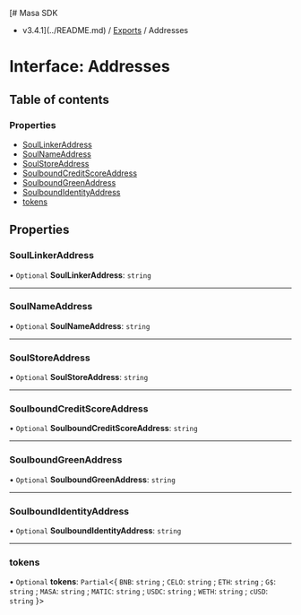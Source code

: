 [# Masa SDK
 - v3.4.1](../README.md) / [Exports](../modules.md) / Addresses

# Interface: Addresses

## Table of contents

### Properties

- [SoulLinkerAddress](Addresses.md#soullinkeraddress)
- [SoulNameAddress](Addresses.md#soulnameaddress)
- [SoulStoreAddress](Addresses.md#soulstoreaddress)
- [SoulboundCreditScoreAddress](Addresses.md#soulboundcreditscoreaddress)
- [SoulboundGreenAddress](Addresses.md#soulboundgreenaddress)
- [SoulboundIdentityAddress](Addresses.md#soulboundidentityaddress)
- [tokens](Addresses.md#tokens)

## Properties

### SoulLinkerAddress

• `Optional` **SoulLinkerAddress**: `string`

___

### SoulNameAddress

• `Optional` **SoulNameAddress**: `string`

___

### SoulStoreAddress

• `Optional` **SoulStoreAddress**: `string`

___

### SoulboundCreditScoreAddress

• `Optional` **SoulboundCreditScoreAddress**: `string`

___

### SoulboundGreenAddress

• `Optional` **SoulboundGreenAddress**: `string`

___

### SoulboundIdentityAddress

• `Optional` **SoulboundIdentityAddress**: `string`

___

### tokens

• `Optional` **tokens**: `Partial`<{ `BNB`: `string` ; `CELO`: `string` ; `ETH`: `string` ; `G$`: `string` ; `MASA`: `string` ; `MATIC`: `string` ; `USDC`: `string` ; `WETH`: `string` ; `cUSD`: `string`  }\>
